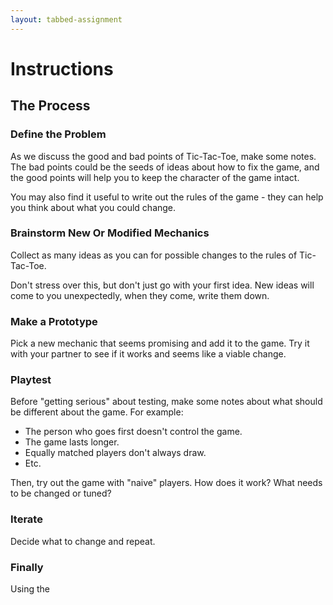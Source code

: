 ```yaml
---
layout: tabbed-assignment
---
```


# Instructions

## The Process

### Define the Problem

As we discuss the good and bad points of Tic-Tac-Toe, make some notes. The bad points could be the seeds of ideas about how to fix the game, and the good points will help you to keep the character of the game intact.

You may also find it useful to write out the rules of the game - they can help you think about what you could change.

### Brainstorm New Or Modified Mechanics

Collect as many ideas as you can for possible changes to the rules of Tic-Tac-Toe.

Don't stress over this, but don't just go with your first idea. New ideas will come to you unexpectedly, when they come, write them down.

### Make a Prototype

Pick a new mechanic that seems promising and add it to the game. Try it with your partner to see if it works and seems like a viable change.

### Playtest

Before "getting serious" about testing, make some notes about what should be different about the game. For example:
- The person who goes first doesn't control the game.
- The game lasts longer.
- Equally matched players don't always draw.
- Etc.

Then, try out the game with "naive" players. How does it work? What needs to be changed or tuned?

### Iterate

Decide what to change and repeat.

### Finally

Using the 

<!-- Don't edit links here, change them in _data/assignment.yml instead, -->

[sample-instructions]: <{{site.data.assignment.sample-instructions}}>
[slides]: <{{site.data.assignment.slides}}>
[template]: <{{site.data.assignment.template}}>
